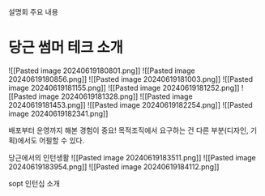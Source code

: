 설명회 주요 내용

# 당근 썸머 테크 소개
![[Pasted image 20240619180801.png]]
![[Pasted image 20240619180856.png]]
![[Pasted image 20240619181003.png]]
![[Pasted image 20240619181155.png]]
![[Pasted image 20240619181252.png]]
![[Pasted image 20240619181328.png]]
![[Pasted image 20240619181453.png]]
![[Pasted image 20240619182254.png]]
![[Pasted image 20240619182341.png]]

배포부터 운영까지 해본 경험이 중요!
목적조직에서 요구하는 건 다른 부분(디자인, 기획)에서도 어필할 수 있다.

당근에서의 인턴생활
![[Pasted image 20240619183511.png]]
![[Pasted image 20240619183954.png]]
![[Pasted image 20240619184112.png]]



sopt 인턴십 소개

